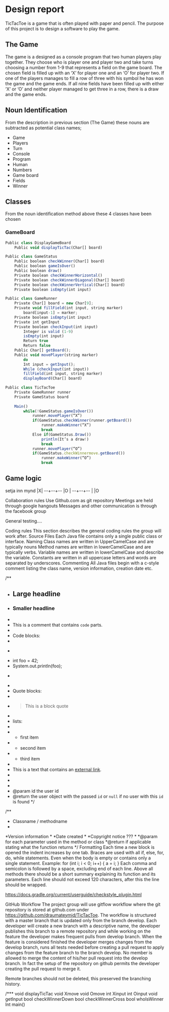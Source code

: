 # Design report

 TicTacToe is a game that is often played with paper and pencil. The purpose of this project is to design a software to play the game.

## The Game

 The game is a designed as a console program that two human players play together. They choose who is player one and player two and take turns choosing a number from 1-9 that represents a field on the game board. The chosen field is filled up with an ‘X’ for player one and an ‘O’ for player two. If one of the players manages to fill a row of three with his symbol he has won the game and the game ends. If all nine fields have been filled up with either ‘X’ or ‘O’ and neither player managed to get three in a row, there is a draw and the game ends.

## Noun Identification

  From the description in previous section (The Game) these nouns are subtracted as potential class names;
 * Game
 * Players
 * Turn
 * Console
 * Program
 * Human
 * Numbers
 * Game board
 * Fields
 * Winner
 


## Classes
From the noun identification method above these 4 classes have been chosen

### GameBoard
```javascript
Public class DisplayGameBoard
    Public void displayTicTac(Char[] board)
```

```javascript
Public class GameStatus
    Public boolean checkWinner(Char[] board)
	Public boolean gameIsOver()
	Public boolean draw()
    Private boolean checkWinnerHorizontal()
	Private boolean checkWinnerDiagonal(Char[] board)
	Private boolean checkWinnerVertical(Char[] board)
	Private boolean isEmpty(int input)
```

```javascript
Public class GameRunner
    Private Char[] board = new Char[9];
	Private void fillField(int input, string marker)
		board[input-1] = marker;
	Private boolean isEmpty(int input)
    Private int getInput
    Private boolean checkInput(int input)
        Integer is valid (1-9)
		isEmpty(int input)
        Return true
        Return false
    Public Char[] getBoard();    
    Public void movePlayer(string marker)
        do
		Int input = getInput();
        While (checkInput(int input))
        fillField(int input, string marker)
        displayBoard(Char[] board)
```

```javascript
Public class TicTacToe
    Private GameRunner runner
    Private GameStatus board
    
	Main()
    	while(!GameStatus.gameIsOver())
        	runner.movePlayer(“X”)
			if(GameStatus.checkWinner(runner.getBoard())
       			runner.makeWinner(“X”)
       			break
			Else if(GameStatus.Draw())
    			println(It’s a draw!)
    			break
			runner.movePlayer(“O”)
			if(GameStatus.checkWinnermove.getBoard())
    			runner.makeWinner(“O”)
    			break
```

## Game logic
setja inn mynd 
    |X|
--+--+--
   |O |
--+--+--
   |    |O


Collaboration rules
Use Github.com as git repository
Meetings are held through google hangouts
Messages and other communication is through the facebook group


General testing….


Coding rules
This section describes the general coding rules the group will work after.
Source Files
    Each Java file contains only a single public class or interface.
Naming
Class names are written in UpperCamelCase and are typically nouns
Method names are written in lowerCamelCase and are typically verbs.
Variable names are written in lowerCamelCase and describe the variable.
Constants are written in all uppercase letters and words are separated by underscores.
Commenting
    All Java files begin with a c-style comment listing the class name, version information, creation date etc.
    
/**
 * ## Large headline
 * ### Smaller headline
 *
 * This is a comment that contains `code` parts.
 *
 * Code blocks:
 *
 * ```java
 * int foo = 42;
 * System.out.println(foo);
 * ```
 *
 * Quote blocks:
 *
 * > This is a block quote
 *
 * lists:
 *
 *  - first item
 *  - second item
 *  - third item
 *
 * This is a text that contains an [external link][link].
 *
 * [link]: http://external-link.com/
 *
 * @param id the user id
 * @return the user object with the passed `id` or `null` if no user with this `id` is found
 */






/**
* Classname / methodname
*
*Version information
*
*Date created
*
*Copyright notice ???
*
*@param       for each parameter used in the method or class
*@return    if applicable stating what the function returns
*/
Formatting
Each time a new block is opened the indent increases by one tab.
Braces are used with all if, else, for, do, while statements. Even when the body is empty or contains only a single statement.
Example:
for (int i; i < 0; i++) {
     a = i;
}
Each comma and semicolon is followed by a space, excluding end of each line.
Above all methods there should be a short summary explaining its function and its parameters.
Each line should not exceed 120 characters, after this the line should be wrapped.
 




https://docs.gradle.org/current/userguide/checkstyle_plugin.html




GitHub Workflow
The project group will use gitflow workflow where the git repository is stored at github.com under 
https://github.com/draumateymid/TicTacToe. The workflow is structured with a master branch that is updated only from the branch develop. Each developer will create a new branch with a descriptive name, the developer publishes this branch to a remote repository and while working on the feature the developer makes frequent pulls from develop branch. When the feature is considered finished the developer merges changes from the develop branch, runs all tests needed before creating a pull request to apply changes from the feature branch to the branch develop.
No member is allowed to merge the content of his/her pull request into the develop branch. In fact the setup of the repository on github permits the developer creating the pull request to merge it.


Remote branches should not be deleted, this preserved the branching history.



/*** 
void displayTicTac
void Xmove
void Omove
int Xinput
int Oinput
void getInput
bool checkWinnerDown
bool checkWinnerCross
bool whoIsWinner
Int main()


